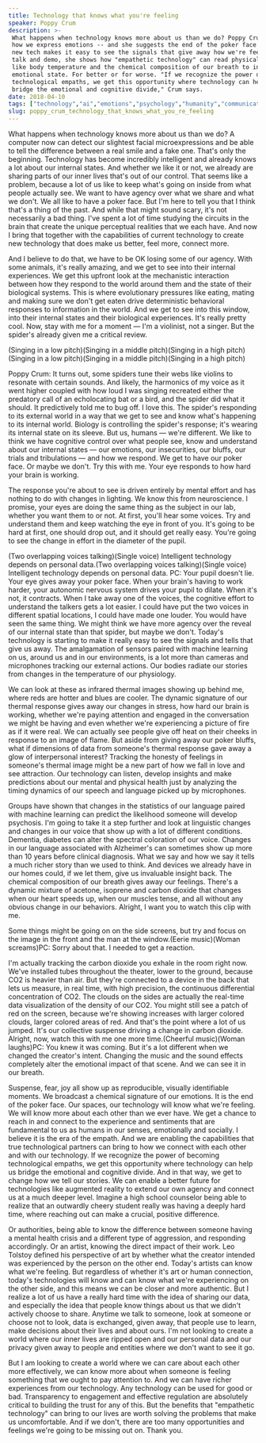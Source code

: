 ```yaml
---
title: Technology that knows what you're feeling
speaker: Poppy Crum
description: >-
 What happens when technology knows more about us than we do? Poppy Crum studies
 how we express emotions -- and she suggests the end of the poker face is near, as
 new tech makes it easy to see the signals that give away how we're feeling. In a
 talk and demo, she shows how "empathetic technology" can read physical signals
 like body temperature and the chemical composition of our breath to inform on our
 emotional state. For better or for worse. "If we recognize the power of becoming
 technological empaths, we get this opportunity where technology can help us
 bridge the emotional and cognitive divide," Crum says.
date: 2018-04-10
tags: ["technology","ai","emotions","psychology","humanity","communication","computers","virtual-reality","science","science-and-art"]
slug: poppy_crum_technology_that_knows_what_you_re_feeling
---
```


What happens when technology knows more about us than we do? A computer now can detect our
slightest facial microexpressions and be able to tell the difference between a real smile
and a fake one. That's only the beginning. Technology has become incredibly intelligent
and already knows a lot about our internal states. And whether we like it or not, we
already are sharing parts of our inner lives that's out of our control. That seems like a
problem, because a lot of us like to keep what's going on inside from what people actually
see. We want to have agency over what we share and what we don't. We all like to have a
poker face. But I'm here to tell you that I think that's a thing of the past. And while
that might sound scary, it's not necessarily a bad thing. I've spent a lot of time
studying the circuits in the brain that create the unique perceptual realities that we
each have. And now I bring that together with the capabilities of current technology to
create new technology that does make us better, feel more, connect more.

And I believe to do that, we have to be OK losing some of our agency. With some animals,
it's really amazing, and we get to see into their internal experiences. We get this
upfront look at the mechanistic interaction between how they respond to the world around
them and the state of their biological systems. This is where evolutionary pressures like
eating, mating and making sure we don't get eaten drive deterministic behavioral responses
to information in the world. And we get to see into this window, into their internal
states and their biological experiences. It's really pretty cool. Now, stay with me for a
moment — I'm a violinist, not a singer. But the spider's already given me a critical
review.

(Singing in a low pitch)(Singing in a middle pitch)(Singing in a high pitch)(Singing in a
low pitch)(Singing in a middle pitch)(Singing in a high pitch)

Poppy Crum: It turns out, some spiders tune their webs like violins to resonate with
certain sounds. And likely, the harmonics of my voice as it went higher coupled with how
loud I was singing recreated either the predatory call of an echolocating bat or a bird,
and the spider did what it should. It predictively told me to bug off. I love this. The
spider's responding to its external world in a way that we get to see and know what's
happening to its internal world. Biology is controlling the spider's response; it's
wearing its internal state on its sleeve. But us, humans — we're different. We like to
think we have cognitive control over what people see, know and understand about our
internal states — our emotions, our insecurities, our bluffs, our trials and tribulations
— and how we respond. We get to have our poker face. Or maybe we don't. Try this with me.
Your eye responds to how hard your brain is working.

The response you're about to see is driven entirely by mental effort and has nothing to do
with changes in lighting. We know this from neuroscience. I promise, your eyes are doing
the same thing as the subject in our lab, whether you want them to or not. At first,
you'll hear some voices. Try and understand them and keep watching the eye in front of
you. It's going to be hard at first, one should drop out, and it should get really easy.
You're going to see the change in effort in the diameter of the pupil.

(Two overlapping voices talking)(Single voice) Intelligent technology depends on personal
data.(Two overlapping voices talking)(Single voice) Intelligent technology depends on
personal data. PC: Your pupil doesn't lie. Your eye gives away your poker face. When your
brain's having to work harder, your autonomic nervous system drives your pupil to dilate.
When it's not, it contracts. When I take away one of the voices, the cognitive effort to
understand the talkers gets a lot easier. I could have put the two voices in different
spatial locations, I could have made one louder. You would have seen the same thing. We
might think we have more agency over the reveal of our internal state than that spider,
but maybe we don't. Today's technology is starting to make it really easy to see the
signals and tells that give us away. The amalgamation of sensors paired with machine
learning on us, around us and in our environments, is a lot more than cameras and
microphones tracking our external actions. Our bodies radiate our stories from changes in
the temperature of our physiology.

We can look at these as infrared thermal images showing up behind me, where reds are
hotter and blues are cooler. The dynamic signature of our thermal response gives away our
changes in stress, how hard our brain is working, whether we're paying attention and
engaged in the conversation we might be having and even whether we're experiencing a
picture of fire as if it were real. We can actually see people give off heat on their
cheeks in response to an image of flame. But aside from giving away our poker bluffs, what
if dimensions of data from someone's thermal response gave away a glow of interpersonal
interest? Tracking the honesty of feelings in someone's thermal image might be a new part
of how we fall in love and see attraction. Our technology can listen, develop insights and
make predictions about our mental and physical health just by analyzing the timing
dynamics of our speech and language picked up by microphones.

Groups have shown that changes in the statistics of our language paired with machine
learning can predict the likelihood someone will develop psychosis. I'm going to take it a
step further and look at linguistic changes and changes in our voice that show up with a
lot of different conditions. Dementia, diabetes can alter the spectral coloration of our
voice. Changes in our language associated with Alzheimer's can sometimes show up more than
10 years before clinical diagnosis. What we say and how we say it tells a much richer
story than we used to think. And devices we already have in our homes could, if we let
them, give us invaluable insight back. The chemical composition of our breath gives away
our feelings. There's a dynamic mixture of acetone, isoprene and carbon dioxide that
changes when our heart speeds up, when our muscles tense, and all without any obvious
change in our behaviors. Alright, I want you to watch this clip with me.

Some things might be going on on the side screens, but try and focus on the image in the
front and the man at the window.(Eerie music)(Woman screams)PC: Sorry about that. I needed
to get a reaction.

I'm actually tracking the carbon dioxide you exhale in the room right now. We've installed
tubes throughout the theater, lower to the ground, because CO2 is heavier than air. But
they're connected to a device in the back that lets us measure, in real time, with high
precision, the continuous differential concentration of CO2. The clouds on the sides are
actually the real-time data visualization of the density of our CO2. You might still see a
patch of red on the screen, because we're showing increases with larger colored clouds,
larger colored areas of red. And that's the point where a lot of us jumped. It's our
collective suspense driving a change in carbon dioxide. Alright, now, watch this with me
one more time.(Cheerful music)(Woman laughs)PC: You knew it was coming. But it's a lot
different when we changed the creator's intent. Changing the music and the sound effects
completely alter the emotional impact of that scene. And we can see it in our
breath.

Suspense, fear, joy all show up as reproducible, visually identifiable moments. We
broadcast a chemical signature of our emotions. It is the end of the poker face. Our
spaces, our technology will know what we're feeling. We will know more about each other
than we ever have. We get a chance to reach in and connect to the experience and
sentiments that are fundamental to us as humans in our senses, emotionally and socially. I
believe it is the era of the empath. And we are enabling the capabilities that true
technological partners can bring to how we connect with each other and with our
technology. If we recognize the power of becoming technological empaths, we get this
opportunity where technology can help us bridge the emotional and cognitive divide. And in
that way, we get to change how we tell our stories. We can enable a better future for
technologies like augmented reality to extend our own agency and connect us at a much
deeper level. Imagine a high school counselor being able to realize that an outwardly
cheery student really was having a deeply hard time, where reaching out can make a
crucial, positive difference.

Or authorities, being able to know the difference between someone having a mental health
crisis and a different type of aggression, and responding accordingly. Or an artist,
knowing the direct impact of their work. Leo Tolstoy defined his perspective of art by
whether what the creator intended was experienced by the person on the other end. Today's
artists can know what we're feeling. But regardless of whether it's art or human
connection, today's technologies will know and can know what we're experiencing on the
other side, and this means we can be closer and more authentic. But I realize a lot of us
have a really hard time with the idea of sharing our data, and especially the idea that
people know things about us that we didn't actively choose to share. Anytime we talk to
someone, look at someone or choose not to look, data is exchanged, given away, that people
use to learn, make decisions about their lives and about ours. I'm not looking to create a
world where our inner lives are ripped open and our personal data and our privacy given
away to people and entities where we don't want to see it go.

But I am looking to create a world where we can care about each other more effectively, we
can know more about when someone is feeling something that we ought to pay attention to.
And we can have richer experiences from our technology. Any technology can be used for good
or bad. Transparency to engagement and effective regulation are absolutely critical to
building the trust for any of this. But the benefits that "empathetic technology" can
bring to our lives are worth solving the problems that make us uncomfortable. And if we
don't, there are too many opportunities and feelings we're going to be missing out
on. Thank you.

<!--
ad_duration=3.33
comment_count=65
event="TED2018"
external_start_time=0
has_talk_citation=0
intro_duration=11.82
is_subtitle_required="False"
is_talk_featured="True"
language="en"
language_swap="False"
native_language="en"
number_of_related_talks=6
number_of_speakers=1
number_of_subtitled_videos=19
number_of_tags=10
number_of_talk_download_languages=19
number_of_talk_more_resources=1
number_of_talk_recommendations=0
number_of_talks_take_actions=0
post_ad_duration=0.83
published_timestamp="2018-06-19 14:58:19"
recording_date="2018-04-10"
speaker_description="Neuroscientist, technologist"
speaker_is_published=1
speaker_name="Poppy Crum"
talk_name="Technology that knows what you're feeling"
talks_tags=["technology","ai","emotions","psychology","humanity","communication","computers","virtual-reality","science","science-and-art"]
talks_take_action=[]
url_audio="https://download.ted.com/talks/PoppyCrum_2018.mp3?apikey=acme-roadrunner"
url_photo_speaker="https://pe.tedcdn.com/images/ted/284f28a25245a04794355c7f7059ae3f5860b3f6_254x191.jpg"
url_photo_talk="https://s3.amazonaws.com/talkstar-photos/uploads/fe786dc8-a917-4769-96bc-4e3355b5924a/PoppyCrum_2018-embed.jpg"
url_webpage="https://www.ted.com/talks/poppy_crum_technology_that_knows_what_you_re_feeling"
video_type_name="TED Stage Talk"
-->